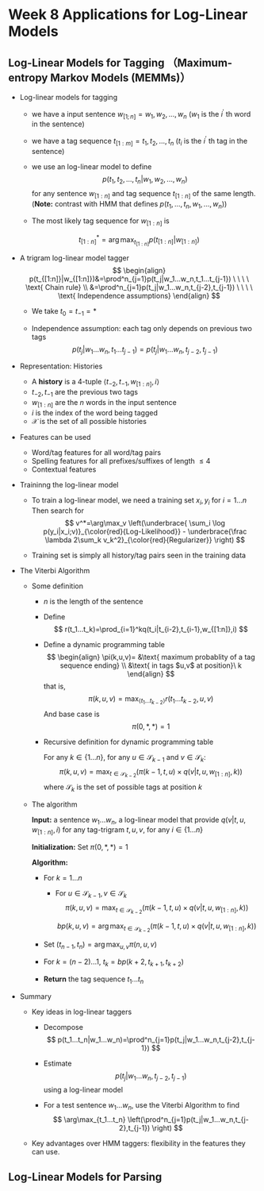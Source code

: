 # Week 8 Applications for Log-Linear Models

## Log-Linear Models for Tagging （Maximum-entropy Markov Models (MEMMs)）

- Log-linear models for tagging
  - we have a input sentence $w_{[1;n]}=w_1,w_2,...,w_n$ ($w_1$ is the $i^\prime$ th word in the sentence)

  - we have a tag sequence $t_{[1:m]}=t_1,t_2,...,t_n$ ($t_i$ is the $i^\prime$ th tag in the sentence)

  - we use an log-linear model to define
    $$
    p(t_1,t_2,...,t_n|w_1,w_2,...,w_n)
    $$
    for any sentence $w_{[1:n]}$ and tag sequence $t_{[1:n]}$ of the same length.(**Note:** contrast with HMM that defines $p(t_1,...,t_n,w_1,...,w_n)$)

  - The most likely tag sequence for $w_{[1:n]}$ is

  $$
  t^*_{[1:n]} =\arg\max_{ t_{[1:n]}}p(t_{[1:n]}|w_{[1:n]})
  $$

- A trigram log-linear model tagger
  $$
  \begin{align}
  p(t_{[1:n]}|w_{[1:n]})&=\prod^n_{j=1}p(t_j|w_1...w_n,t_1...t_{j-1}) \ \ \ \ \text{ Chain rule} \\
  &=\prod^n_{j=1}p(t_j|w_1...w_n,t_{j-2},t_{j-1}) \ \ \ \ \text{ Independence assumptions} 
  \end{align}
  $$

  - We take $t_0=t_{-1}=*$

  - Independence assumption: each tag only depends on previous two tags
    $$
    p(t_j|w_1...w_n,t_1...t_{j-1})=p(t_j|w_1...w_n,t_{j-2},t_{j-1})
    $$

- Representation: Histories

  - A **history** is a 4-tuple $\langle t_{-2},t_{-1},w_{[1:n]},i \rangle$
  - $t_{-2},t_{-1}$ are the previous two tags
  - $w_{[1:n]}$ are the $n$ words in the input sentence
  - $i$ is the index of the word being tagged
  - $\mathcal X$ is the set of all possible histories

- Features can be used

  - Word/tag features for all word/tag pairs
  - Spelling features for all prefixes/suffixes of length $\le 4$
  - Contextual features

- Traininng the log-linear model

  - To train a log-linear model, we need a training set $x_i,y_i$ for $i=1...n$ Then search for
    $$
    v^*=\arg\max_v 
    \left(\underbrace{ \sum_i \log p(y_i|x_i;v)}_{\color{red}{Log-Likelihood}} - 
    \underbrace{\frac \lambda 2\sum_k v_k^2}_{\color{red}{Regularizer}}
    \right)
    $$

  - Training set is simply all history/tag pairs seen in the training data

- The Viterbi Algorithm

  - Some definition

    - $n$ is the length of the sentence

    - Define
      $$
      r(t_1...t_k)=\prod_{i=1}^kq(t_i|t_{i-2},t_{i-1},w_{[1:n]},i)
      $$

    - Define a dynamic programming table
      $$
      \begin{align}
      \pi(k,u,v)= &\text{ maximum probablity of a tag sequence ending} \\ &\text{ in tags $u,v$ at position}\ k
      \end{align}
      $$
      that is,
      $$
      \pi(k,u,v)= \max_{\langle t_1...t_{k-2} \rangle}r(t_1...t_{k-2},u,v)
      $$
      And base case is
      $$
      \pi(0,*,*)=1
      $$

    - Recursive definition for dynamic programming table

      For any $k\in\{1...n\}$, for any $u\in\mathcal{S}_{k-1}$ and $v\in\mathcal{S}_k$:
      $$
      \pi(k,u,v)=\max_{t\in \mathcal{S}_{k-2}} \left(\pi(k-1,t,u)\times q(v|t,u,w_{[1:n]},k) \right)
      $$
      where $\mathcal{S}_k$ is the set of possible tags at position $k$

  - The algorithm

    **Input:** a sentence $w_1...w_n$, a log-linear model that provide $q(v|t,u,w_{[1:n]},i)$ for any tag-trigram $t,u,v$, for any $i\in\{1...n\}$

    **Initialization:** Set $\pi(0,*,*)=1$

    **Algorithm:**

    - For $k=1...n$

      - For $u\in\mathcal{S}_{k-1},v\in\mathcal{S}_k$
        $$
        \pi(k,u,v)=\max_{t\in \mathcal{S}_{k-2}} \left(\pi(k-1,t,u)\times q(v|t,u,w_{[1:n]},k) \right)
        $$

        $$
        bp(k,u,v)= \arg\max_{t\in \mathcal{S}_{k-2}} \left(\pi(k-1,t,u)\times q(v|t,u,w_{[1:n]},k) \right)
        $$

    - Set $(t_{n-1},t_n)=\arg\max_{u,v}\pi(n,u,v)$
    - For $k=(n-2)...1$, $t_k=bp(k+2,t_{k+1},t_{k+2})$
    - **Return** the tag sequence $t_1...t_n$ 

- Summary

  - Key ideas in log-linear taggers

    - Decompose
      $$
      p(t_1...t_n|w_1...w_n)=\prod^n_{j=1}p(t_j|w_1...w_n,t_{j-2},t_{j-1})
      $$

    - Estimate
      $$
      p(t_j|w_1...w_n,t_{j-2},t_{j-1})
      $$
      using a log-linear model

    - For a test sentence $w_1...w_n$, use the Viterbi Algorithm to find
      $$
      \arg\max_{t_1...t_n} \left(\prod^n_{j=1}p(t_j|w_1...w_n,t_{j-2},t_{j-1}) \right)
      $$

  - Key advantages over HMM taggers: flexibility in the features they can use.



## Log-Linear Models for Parsing



